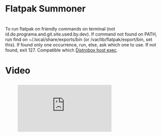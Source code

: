 # Flatpak Summoner <h1>

To run flatpak on friendly commands on terminal (not id.do.programa.and.git.site.used.by.dev).
If command not found on PATH, run find on ~/.local/share/exports/bin (or /var/lib/flatpak/export/bin, set this).
If found only one occurrence, run, else, ask which one to use. If not found, exit 127.
Compatible which [Distrobox host exec](https://github.com/89luca89/distrobox).

# Video <h2>

<figure class="video_container">
  <iframe src="https://www.youtube.com/embed/jJMYajJwTFI" frameborder="0" allowfullscreen="true"> </iframe>
</figure>


